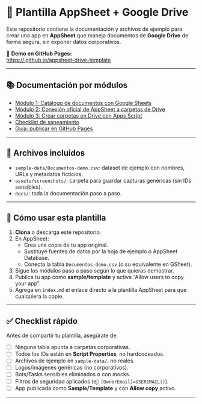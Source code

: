 # 📂 Plantilla AppSheet + Google Drive

Este repositorio contiene la documentación y archivos de ejemplo para crear una app en **AppSheet** que maneja documentos de **Google Drive** de forma segura, sin exponer datos corporativos.

🔗 **Demo en GitHub Pages:**  
[https://<tu-usuario>.github.io/appsheet-drive-template](https://<tu-usuario>.github.io/appsheet-drive-template)

---

## 📚 Documentación por módulos

- [Módulo 1: Catálogo de documentos con Google Sheets](docs/modulo-1-catalogo-sheets.md)  
- [Módulo 2: Conexión oficial de AppSheet a carpetas de Drive](docs/modulo-2-drive-folder.md)  
- [Módulo 3: Crear carpetas en Drive con Apps Script](docs/modulo-3-appscript-carpetas.md)  
- [Checklist de saneamiento](docs/checklist-saneamiento.md)  
- [Guía: publicar en GitHub Pages](docs/gh-pages-setup.md)

---

## 📂 Archivos incluidos

- `sample-data/Documentos-demo.csv`: dataset de ejemplo con nombres, URLs y metadatos ficticios.  
- `assets/screenshots/`: carpeta para guardar capturas genéricas (sin IDs sensibles).  
- `docs/`: toda la documentación paso a paso.  

---

## 🚀 Cómo usar esta plantilla

1. **Clona** o descarga este repositorio.  
2. En AppSheet:
   - Crea una copia de tu app original.  
   - Sustituye fuentes de datos por la hoja de ejemplo o AppSheet Database.  
   - Conecta la tabla `Documentos-demo.csv` (o su equivalente en GSheet).  
3. Sigue los módulos paso a paso según lo que quieras demostrar.  
4. Publica tu app como **sample/template** y activa “Allow users to copy your app”.  
5. Agrega en `index.md` el enlace directo a la plantilla AppSheet para que cualquiera la copie.  

---

## ✅ Checklist rápido

Antes de compartir tu plantilla, asegúrate de:

- [ ] Ninguna tabla apunta a carpetas corporativas.  
- [ ] Todos los IDs están en **Script Properties**, no hardcodeados.  
- [ ] Archivos de ejemplo en `sample-data/`, no reales.  
- [ ] Logos/imágenes genéricas (no corporativos).  
- [ ] Bots/Tasks sensibles eliminados o con mocks.  
- [ ] Filtros de seguridad aplicados (ej: `[OwnerEmail]=USEREMAIL()`).  
- [ ] App publicada como **Sample/Template** y con **Allow copy** activo.  

---
